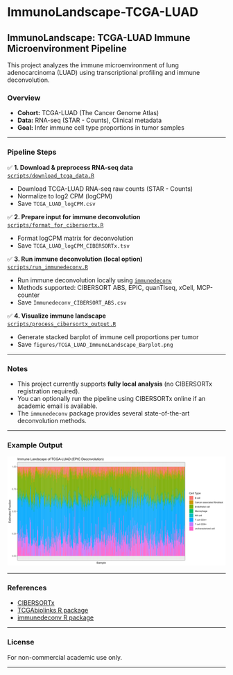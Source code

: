 # ImmunoLandscape-TCGA-LUAD
## ImmunoLandscape: TCGA-LUAD Immune Microenvironment Pipeline

This project analyzes the immune microenvironment of lung adenocarcinoma (LUAD) using transcriptional profiling and immune deconvolution.

### Overview

- **Cohort:** TCGA-LUAD (The Cancer Genome Atlas)
- **Data:** RNA-seq (STAR - Counts), Clinical metadata
- **Goal:** Infer immune cell type proportions in tumor samples

---

### Pipeline Steps

✅ **1. Download & preprocess RNA-seq data**  
[`scripts/download_tcga_data.R`](scripts/download_tcga_data.R)

- Download TCGA-LUAD RNA-seq raw counts (STAR - Counts)
- Normalize to log2 CPM (logCPM)
- Save `TCGA_LUAD_logCPM.csv`

✅ **2. Prepare input for immune deconvolution**  
[`scripts/format_for_cibersortx.R`](scripts/format_for_cibersortx.R)

- Format logCPM matrix for deconvolution
- Save `TCGA_LUAD_logCPM_CIBERSORTx.tsv`

✅ **3. Run immune deconvolution (local option)**  
[`scripts/run_immunedeconv.R`](scripts/run_immunedeconv.R)

- Run immune deconvolution locally using [`immunedeconv`](https://github.com/icbi-lab/immunedeconv)
- Methods supported: CIBERSORT ABS, EPIC, quanTIseq, xCell, MCP-counter
- Save `Immunedeconv_CIBERSORT_ABS.csv`

✅ **4. Visualize immune landscape**  
[`scripts/process_cibersortx_output.R`](scripts/process_cibersortx_output.R)

- Generate stacked barplot of immune cell proportions per tumor
- Save `figures/TCGA_LUAD_ImmuneLandscape_Barplot.png`

---

### Notes

- This project currently supports **fully local analysis** (no CIBERSORTx registration required).
- You can optionally run the pipeline using CIBERSORTx online if an academic email is available.
- The `immunedeconv` package provides several state-of-the-art deconvolution methods.

---

### Example Output

![Immune Landscape Barplot](figures/TCGA_LUAD_ImmuneLandscape_Barplot.png)

---

### References

- [CIBERSORTx](https://cibersortx.stanford.edu/)
- [TCGAbiolinks R package](https://bioconductor.org/packages/release/bioc/html/TCGAbiolinks.html)
- [immunedeconv R package](https://github.com/icbi-lab/immunedeconv)

---

### License

For non-commercial academic use only.

---

